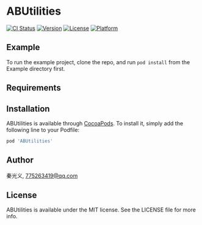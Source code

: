 # ABUtilities

[![CI Status](https://img.shields.io/travis/秦光义/ABUtilities.svg?style=flat)](https://travis-ci.org/秦光义/ABUtilities)
[![Version](https://img.shields.io/cocoapods/v/ABUtilities.svg?style=flat)](https://cocoapods.org/pods/ABUtilities)
[![License](https://img.shields.io/cocoapods/l/ABUtilities.svg?style=flat)](https://cocoapods.org/pods/ABUtilities)
[![Platform](https://img.shields.io/cocoapods/p/ABUtilities.svg?style=flat)](https://cocoapods.org/pods/ABUtilities)

## Example

To run the example project, clone the repo, and run `pod install` from the Example directory first.

## Requirements

## Installation

ABUtilities is available through [CocoaPods](https://cocoapods.org). To install
it, simply add the following line to your Podfile:

```ruby
pod 'ABUtilities'
```

## Author

秦光义, 775263419@qq.com

## License

ABUtilities is available under the MIT license. See the LICENSE file for more info.
